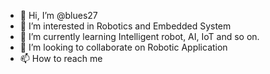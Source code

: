 - 👋 Hi, I’m @blues27
- 👀 I’m interested in Robotics and Embedded System 
- 🌱 I’m currently learning Intelligent robot, AI, IoT and so on. 
- 💞️ I’m looking to collaborate on Robotic Application
- 📫 How to reach me 

<!---
blues27/blues27 is a ✨ special ✨ repository because its `README.md` (this file) appears on your GitHub profile.
You can click the Preview link to take a look at your changes.
--->
